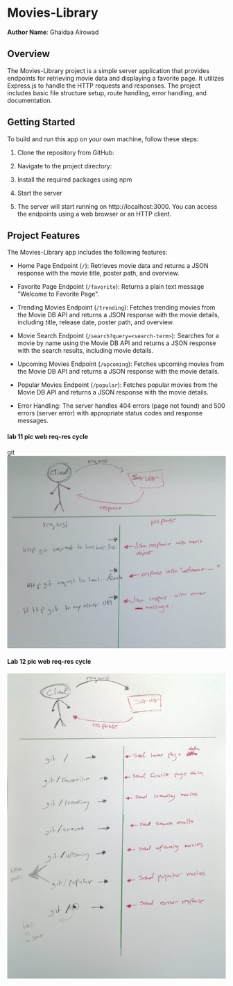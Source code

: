 # Movies-Library

**Author Name**: Ghaidaa Alrowad

## Overview
The Movies-Library project is a simple server application that provides endpoints for retrieving movie data and displaying a favorite page. It utilizes Express.js to handle the HTTP requests and responses. The project includes basic file structure setup, route handling, error handling, and documentation.

## Getting Started
To build and run this app on your own machine, follow these steps:

1. Clone the repository from GitHub:

2. Navigate to the project directory:

3. Install the required packages using npm

4. Start the server

5. The server will start running on http://localhost:3000. You can access the endpoints using a web browser or an HTTP client.

## Project Features
The Movies-Library app includes the following features:

- Home Page Endpoint (`/`): Retrieves movie data and returns a JSON response with the movie title, poster path, and overview.

- Favorite Page Endpoint (`/favorite`): Returns a plain text message "Welcome to Favorite Page".


- Trending Movies Endpoint (`/trending`): Fetches trending movies from the Movie DB API and returns a JSON response with the movie details, including title, release date, poster path, and overview.

- Movie Search Endpoint (`/search?query=<search-term>`): Searches for a movie by name using the Movie DB API and returns a JSON response with the search results, including movie details.

- Upcoming Movies Endpoint (`/upcoming`): Fetches upcoming movies from the Movie DB API and returns a JSON response with the movie details.

- Popular Movies Endpoint (`/popular`): Fetches popular movies from the Movie DB API and returns a JSON response with the movie details.

- Error Handling: The server handles 404 errors (page not found) and 500 errors (server error) with appropriate status codes and response messages.

#### lab 11 pic web req-res cycle 
git ![image](assets/lac%2011%20cycle.jpeg)

#### Lab 12 pic web req-res cycle
![image](assets/lab12%20web%20request-response%20cycle.jpeg)